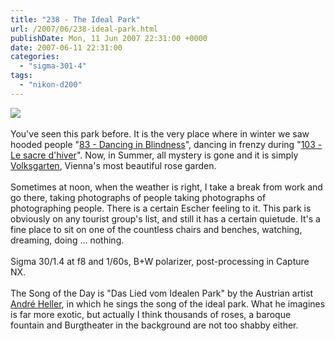 ```yaml
---
title: "238 - The Ideal Park"
url: /2007/06/238-ideal-park.html
publishDate: Mon, 11 Jun 2007 22:31:00 +0000
date: 2007-06-11 22:31:00
categories: 
  - "sigma-301-4"
tags: 
  - "nikon-d200"
---
```

<a href="https://d25zfm9zpd7gm5.cloudfront.net/1200x1200/2007/20070608_114150_nx.jpg"><img src="https://d25zfm9zpd7gm5.cloudfront.net/0600x0600/2007/20070608_114150_nx.jpg"/></a><br/><br/>You've seen this park before. It is the very place where in winter we saw hooded people  "<a href="/2007/01/83-dancing-in-blindness.html" target="_blank">83 - Dancing in Blindness</a>", dancing in frenzy during "<a href="/2007/01/103-le-sacre-dhiver.html" target="_blank">103 - Le sacre d'hiver</a>". Now, in Summer, all mystery is gone and it is simply <a href="http://maps.google.com/?ie=UTF8&om=1&amp;z=16&ll=48.207694,16.360713&amp;spn=0.01277,0.016136" target="_blank">Volksgarten</a>, Vienna's most beautiful rose garden.<br/><br/>Sometimes at noon, when the weather is right, I take a break from work and go there, taking photographs of people taking photographs of photographing people. There is a certain Escher feeling to it. This park is obviously on any tourist group's list, and still it has a certain quietude. It's a fine place to sit on one of the countless chairs and benches, watching, dreaming, doing ... nothing.<br/><br/>Sigma 30/1.4 at f8 and 1/60s, B+W polarizer, post-processing in Capture NX.<br/><br/>The Song of the Day is "Das Lied vom Idealen Park" by the Austrian artist <a href="http://www.amazon.com/Kritische-Gesamtausgabe-1967-1991-André-Heller/dp/B00000JR5N" target="_blank">André Heller</a>, in which he sings the song of the ideal park. What he imagines is far more exotic, but actually I think thousands of roses, a baroque fountain and Burgtheater in the background are not too shabby either.

